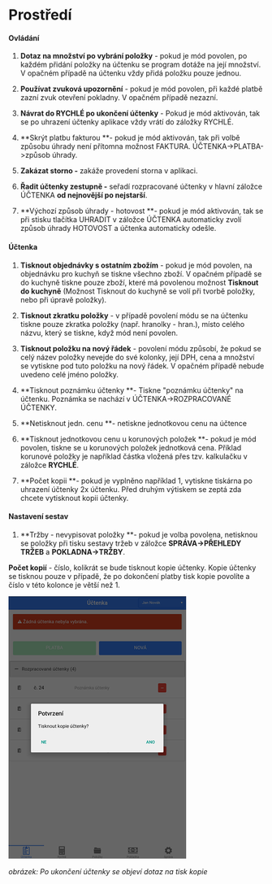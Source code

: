 # Prostředí

#### Ovládání

1. **Dotaz na množství po vybrání položky** - pokud je mód povolen, po každém přidání položky na účtenku se program dotáže na její množství. V opačném případě na účtenku vždy přidá položku pouze jednou.

2. **Používat zvuková upozornění** - pokud je mód povolen, při každé platbě zazní zvuk otevření pokladny. V opačném případě nezazní.

3. **Návrat do RYCHLÉ po ukončení účtenky** - Pokud je mód aktivován, tak se po uhrazení účtenky aplikace vždy vrátí do záložky RYCHLÉ.

4. **Skrýt platbu fakturou **- pokud je mód aktivován, tak při volbě způsobu úhrady není přítomna možnost FAKTURA.  ÚČTENKA-&gt;PLATBA-&gt;způsob úhrady.

5. **Zakázat storno -** zakáže provedení storna v aplikaci.

6. **Řadit účtenky zestupně -** seřadí rozpracované účtenky v hlavní záložce ÚČTENKA **od nejnovější po nejstarší**.

7. **Výchozí způsob úhrady - hotovost **- pokud je mód aktivován, tak se při stisku tlačítka UHRADIT v záložce ÚČTENKA automaticky zvolí způsob úhrady HOTOVOST a účtenka automaticky odešle.

#### Účtenka

1. **Tisknout objednávky s ostatním zbožím** - pokud je mód povolen, na objednávku pro kuchyň se tiskne všechno zboží. V opačném případě se do kuchyně tiskne pouze zboží, které má povolenou možnost **Tisknout do kuchyně**                                                      \(Možnost Tisknout do kuchyně se volí při tvorbě položky, nebo při úpravě položky\).

2. **Tisknout zkratku položky** - v případě povolení módu se na účtenku tiskne pouze zkratka položky \(např. hranolky - hran.\), místo celého názvu, který se tiskne, když mód není povolen.

3. **Tisknout položku na nový řádek** - povolení módu způsobí, že pokud se celý název položky nevejde do své kolonky, její DPH, cena a množství se vytiskne pod tuto položku na nový řádek. V opačném případě nebude uvedeno celé jméno položky.

4. **Tisknout poznámku účtenky **- Tiskne "poznámku účtenky" na účtenku. Poznámka se nachází v ÚČTENKA-&gt;ROZPRACOVANÉ ÚČTENKY.

5. **Netisknout jedn. cenu **- netiskne jednotkovou cenu na účtence

6. **Tisknout jednotkovou cenu u korunových položek **- pokud je mód povolen, tiskne se u korunových položek jednotková cena. Příklad korunové položky je například částka vložená přes tzv. kalkulačku v záložce **RYCHLÉ**.

7. **Počet kopii **- pokud je vyplněno například 1, vytiskne tiskárna po uhrazení účtenky 2x účtenku. Před druhým výtiskem se zeptá zda chcete vytisknout kopii účtenky.

#### Nastavení sestav

1. **Tržby - nevypisovat položky **- pokud je volba povolena, netisknou se položky při tisku sestavy tržeb v záložce **SPRÁVA-&gt;PŘEHLEDY TRŽEB** a **POKLADNA-&gt;TRŽBY**.

**Počet kopií** - číslo, kolikrát se bude tisknout kopie účtenky. Kopie účtenky se tisknou pouze v případě, že po dokončení platby tisk kopie povolíte a číslo v této kolonce je větší než 1.

![](img/copy.png)

_obrázek: Po ukončení účtenky se objeví dotaz na tisk kopie_

